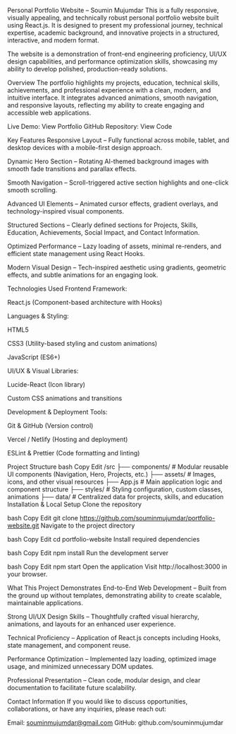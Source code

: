 Personal Portfolio Website – Soumin Mujumdar
This is a fully responsive, visually appealing, and technically robust personal portfolio website built using React.js.
It is designed to present my professional journey, technical expertise, academic background, and innovative projects in a structured, interactive, and modern format.

The website is a demonstration of front-end engineering proficiency, UI/UX design capabilities, and performance optimization skills, showcasing my ability to develop polished, production-ready solutions.

Overview
The portfolio highlights my projects, education, technical skills, achievements, and professional experience with a clean, modern, and intuitive interface.
It integrates advanced animations, smooth navigation, and responsive layouts, reflecting my ability to create engaging and accessible web applications.

Live Demo: View Portfolio
GitHub Repository: View Code

Key Features
Responsive Layout – Fully functional across mobile, tablet, and desktop devices with a mobile-first design approach.

Dynamic Hero Section – Rotating AI-themed background images with smooth fade transitions and parallax effects.

Smooth Navigation – Scroll-triggered active section highlights and one-click smooth scrolling.

Advanced UI Elements – Animated cursor effects, gradient overlays, and technology-inspired visual components.

Structured Sections – Clearly defined sections for Projects, Skills, Education, Achievements, Social Impact, and Contact Information.

Optimized Performance – Lazy loading of assets, minimal re-renders, and efficient state management using React Hooks.

Modern Visual Design – Tech-inspired aesthetic using gradients, geometric effects, and subtle animations for an engaging look.

Technologies Used
Frontend Framework:

React.js (Component-based architecture with Hooks)

Languages & Styling:

HTML5

CSS3 (Utility-based styling and custom animations)

JavaScript (ES6+)

UI/UX & Visual Libraries:

Lucide-React (Icon library)

Custom CSS animations and transitions

Development & Deployment Tools:

Git & GitHub (Version control)

Vercel / Netlify (Hosting and deployment)

ESLint & Prettier (Code formatting and linting)

Project Structure
bash
Copy
Edit
/src
  ├── components/     # Modular reusable UI components (Navigation, Hero, Projects, etc.)
  ├── assets/         # Images, icons, and other visual resources
  ├── App.js          # Main application logic and component structure
  ├── styles/         # Styling configuration, custom classes, animations
  ├── data/           # Centralized data for projects, skills, and education
Installation & Local Setup
Clone the repository

bash
Copy
Edit
git clone https://github.com/souminmujumdar/portfolio-website.git
Navigate to the project directory

bash
Copy
Edit
cd portfolio-website
Install required dependencies

bash
Copy
Edit
npm install
Run the development server

bash
Copy
Edit
npm start
Open the application
Visit http://localhost:3000 in your browser.

What This Project Demonstrates
End-to-End Web Development – Built from the ground up without templates, demonstrating ability to create scalable, maintainable applications.

Strong UI/UX Design Skills – Thoughtfully crafted visual hierarchy, animations, and layouts for an enhanced user experience.

Technical Proficiency – Application of React.js concepts including Hooks, state management, and component reuse.

Performance Optimization – Implemented lazy loading, optimized image usage, and minimized unnecessary DOM updates.

Professional Presentation – Clean code, modular design, and clear documentation to facilitate future scalability.

Contact Information
If you would like to discuss opportunities, collaborations, or have any inquiries, please reach out:

Email: souminmujumdar@gmail.com
GitHub: github.com/souminmujumdar
